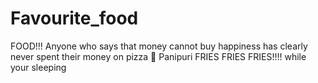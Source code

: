 # Favourite_food
FOOD!!!
Anyone who says that money cannot buy happiness has clearly never spent their money on pizza 🍕
Panipuri
FRIES FRIES FRIES!!!!
while your sleeping

